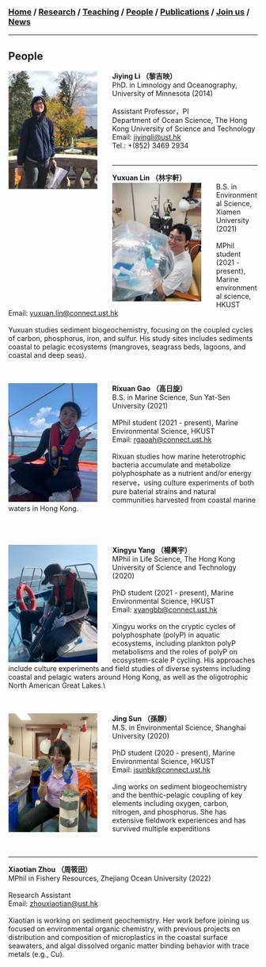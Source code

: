 ### [**Home**](../README.md)  /  [**Research**](research.md)  /  [**Teaching**](teaching.md)  / [**People**](people.md) /  [**Publications**](publications.md)  /  [**Join us**](joinus.md)  /  [**News**](news.md) 
---

## People 

**Jiying Li （黎吉映）**  <img align="right" style="float: left; padding-right: 30px;" src="/images/jiying3.png" width="180"> \
PhD. in Limnology and Oceanography, University of Minnesota (2014)\
<br/>
Assistant Professor，PI\
Department of Ocean Science, The Hong Kong University of Science and Technology\
Email: jiyingli@ust.hk\
Tel.: +(852) 3469 2934
<br/> <br/>

---
**Yuxuan Lin （林宇軒）**  <img align="right" style="float: left; padding-right: 30px;" src="/images/Yuxuan.png" width="180"> \
B.S. in Environmental Science, Xiamen University (2021)\
<br/>
MPhil student (2021 - present), Marine environmental science, HKUST\
Email: yuxuan.lin@connect.ust.hk\
<br/>
Yuxuan studies sediment biogeochemistry, focusing on the coupled cycles of carbon, phosphorus, iron, and sulfur. His study sites includes sediments coastal to pelagic ecosystems (mangroves, seagrass beds, lagoons, and coastal and deep seas).\
<br/><br/>

**Rixuan Gao （高日旋）**  <img align="right" style="float: left; padding-right: 30px;" src="/images/rixuan.png" width="180"> \
B.S. in Marine Science, Sun Yat-Sen University (2021)\
<br/>
MPhil student (2021 - present), Marine Environmental Science, HKUST\
Email: rgaoah@connect.ust.hk\
<br/>
Rixuan studies how marine heterotrophic bacteria accumulate and metabolize polyphosphate as a nutrient and/or energy reserve，using culture experiments of both pure baterial strains and natural communities harvested from coastal marine waters in Hong Kong.\
<br/><br/><br/>

**Xingyu Yang （楊興宇）**  <img align="right" style="float: left; padding-right: 30px;" src="/images/xingyu.png" width="180"> \
MPhil in Life Science, The Hong Kong University of Science and Technology (2020)\
<br/>
PhD student (2021 - present), Marine Environmental Science, HKUST\
Email: xyangbb@connect.ust.hk\
<br/>
Xingyu works on the cryptic cycles of polyphosphate (polyP) in aquatic ecosystems, including plankton polyP metabolisms and the roles of polyP on ecosystem-scale P cycling. His approaches include culture experiments and field studies of diverse systems including coastal and pelagic waters around Hong Kong, as well as the oligotrophic North American Great Lakes.\ 
<br/><br/><br/>

**Jing Sun （孫靜）**  <img align="right" style="float: left; padding-right: 30px;" src="/images/jing2.png" width="180"> \
M.S. in Environmental Science, Shanghai University (2020)\
<br/>
PhD student (2020 - present), Marine Environmental Science, HKUST\
Email: jsunbk@connect.ust.hk\
<br/>
Jing works on sediment biogeochemistry and the benthic-pelagic coupling of key elements including oxygen, carbon, nitrogen, and phosphorus. She has extensive fieldwork experiences and has survived multiple experditions 
<br/><br/><br/>

---
**Xiaotian Zhou （周筱田）**   \
MPhil in Fishery Resources, Zhejiang Ocean University (2022)\
<br/>
Research Assistant\
Email: zhouxiaotian@ust.hk\
<br/>
Xiaotian is working on sediment geochemistry. Her work before joining us focused on environmental organic chemistry, with previous projects on distribution and composition of microplastics in the coastal surface seawaters, and algal dissolved organic matter binding behavior with trace metals (e.g., Cu). 
<br/><br/><br/>
